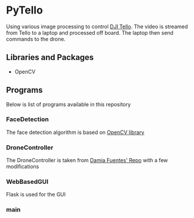 # PyTello
Using various image processing to control [DJI Tello](https://store.dji.com/shop/tello-series). The video is streamed from Tello to a laptop and processed off board. The laptop then send commands to the drone.

## Libraries and Packages
* OpenCV

## Programs
Below is list of programs available in this repository

### FaceDetection
The face detection algorithm is based on [OpenCV library](https://opencv-python-tutroals.readthedocs.io/en/latest/py_tutorials/py_objdetect/py_face_detection/py_face_detection.html)

### DroneController
The DroneController is taken from [Damia Fuentes' Repo](https://github.com/damiafuentes) with a few modifications

### WebBasedGUI
Flask is used for the GUI

### main
